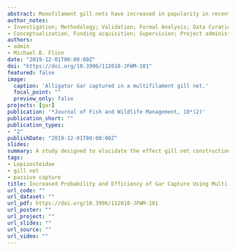 ```yaml
---
abstract: Monofilament gill nets have increased in popularity in recent decades and are often considered to be superior to multifilament gill nets; however, this claim is still contested by many researchers. Target species, habitat characteristics, and mesh characteristics can all affect the efficacy and selectivity of these nets. Increased angling interest and declining home ranges have led to increased management efforts for gars (Lepisosteidae) among state and federal agencies. However, the sampling of gar species is notoriously difficult and has hindered subsequent management actions in some cases. This study aimed to compare probability and incidence rate of gar capture between net constructions (multi- vs. monofilament), net length (75 vs. 46 m length), sampling habitat (run vs. bend), and deployment orientation (parallel vs. perpendicular vs. diagonal in relation to river channel). We also assessed mode of capture to investigate the effects of small mesh sizes (50.8 mm) on capture and potential retention of gars captured in gill nets. Results showed that the use of multifilament gill nets were three times more likely to capture at least one gar (1.3–6.3, 95% CI) than monofilament nets. Multifilament gill nets also averaged approximately twice as many gars per net than monofilament gill nets. Increasing water temperature also significantly increased the probability of gar capture, particularly above 15 C. In addition to mesh type and water temperature, habitat and gill net orientation also had significant effects on the incidence rate of gar capture. We primarily captured gars captured in the gill nets by entanglement (63%), which may have allowed for the wide range of length frequencies sampled in this study. Our study highlights the importance of considering multiple gill net constructions, deployments, and habitats when designing a research project or management plan for gar species. The use of multifilament gill nets can help resource managers to sample gar populations more effectively, resulting in better management strategies and practices.
author_notes:
- Investigation; Methodology; Validation; Formal Analysis; Data Curation; Writing - Original Draft; Visualization
- Conceptualization, Funding acquisition; Supervision; Project administration; Methodology; Writing - Review & editing
authors:
- admin
- Michael B. Flinn
date: "2019-12-01T00:00:00Z"
doi: "https://doi.org/10.3996/112018-JFWM-101"
featured: false
image:
  caption: 'Alligator Gar captured in a multifilament gill net.'
  focal_point: ""
  preview_only: false
projects: [gar]
publication: '*Journal of Fish and Wildlife Management, 10*(2)'
publication_short: ""
publication_types:
- "2"
publishDate: "2019-12-01T00:00:00Z"
slides: 
summary: A study designed to elucidate the effect gill net construction, size, and deployment orientation on the capture and retention of gar species.
tags:
- Lepisosteidae
- gill net
- passive capture
title: Increased Probability and Efficiency of Gar Capture Using Multi- vs. Monofilament Gill Nets
url_code: ""
url_dataset: ""
url_pdf: https://doi.org/10.3996/112018-JFWM-101
url_poster: ""
url_project: ""
url_slides: ""
url_source: ""
url_video: ""
---
```

